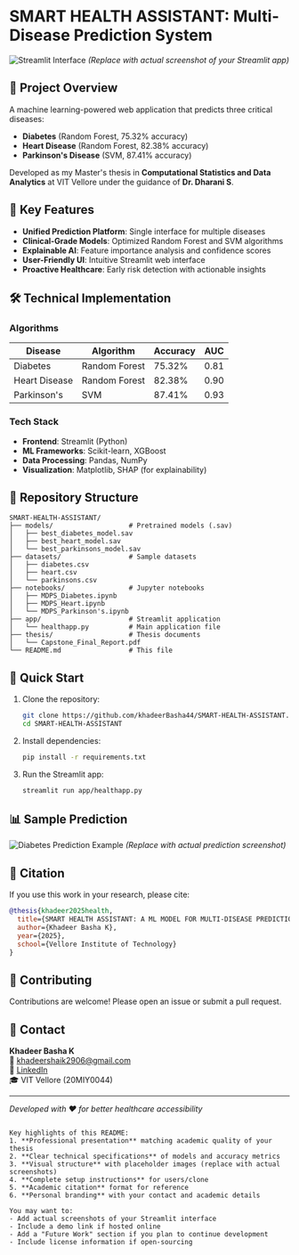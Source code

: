 # SMART HEALTH ASSISTANT: Multi-Disease Prediction System

![Streamlit Interface](https://via.placeholder.com/800x400?text=Health+Assistant+Interface) 
*(Replace with actual screenshot of your Streamlit app)*

## 🏥 Project Overview
A machine learning-powered web application that predicts three critical diseases:
- **Diabetes** (Random Forest, 75.32% accuracy)
- **Heart Disease** (Random Forest, 82.38% accuracy) 
- **Parkinson's Disease** (SVM, 87.41% accuracy)

Developed as my Master's thesis in **Computational Statistics and Data Analytics** at VIT Vellore under the guidance of **Dr. Dharani S**.

## 🌟 Key Features
- **Unified Prediction Platform**: Single interface for multiple diseases
- **Clinical-Grade Models**: Optimized Random Forest and SVM algorithms
- **Explainable AI**: Feature importance analysis and confidence scores
- **User-Friendly UI**: Intuitive Streamlit web interface
- **Proactive Healthcare**: Early risk detection with actionable insights

## 🛠️ Technical Implementation
### Algorithms
| Disease        | Algorithm      | Accuracy | AUC  |
|----------------|---------------|----------|------|
| Diabetes       | Random Forest | 75.32%   | 0.81 |
| Heart Disease  | Random Forest | 82.38%   | 0.90 |
| Parkinson's    | SVM           | 87.41%   | 0.93 |

### Tech Stack
- **Frontend**: Streamlit (Python)
- **ML Frameworks**: Scikit-learn, XGBoost
- **Data Processing**: Pandas, NumPy
- **Visualization**: Matplotlib, SHAP (for explainability)

## 📂 Repository Structure
```
SMART-HEALTH-ASSISTANT/
├── models/                   # Pretrained models (.sav)
│   ├── best_diabetes_model.sav
│   ├── best_heart_model.sav
│   └── best_parkinsons_model.sav
├── datasets/                 # Sample datasets
│   ├── diabetes.csv
│   ├── heart.csv
│   └── parkinsons.csv
├── notebooks/                # Jupyter notebooks
│   ├── MDPS_Diabetes.ipynb
│   ├── MDPS_Heart.ipynb
│   └── MDPS_Parkinson's.ipynb
├── app/                      # Streamlit application
│   └── healthapp.py          # Main application file
├── thesis/                   # Thesis documents
│   └── Capstone_Final_Report.pdf
└── README.md                 # This file
```

## 🚀 Quick Start
1. Clone the repository:
   ```bash
   git clone https://github.com/khadeerBasha44/SMART-HEALTH-ASSISTANT.git
   cd SMART-HEALTH-ASSISTANT
   ```

2. Install dependencies:
   ```bash
   pip install -r requirements.txt
   ```

3. Run the Streamlit app:
   ```bash
   streamlit run app/healthapp.py
   ```

## 📊 Sample Prediction
![Diabetes Prediction Example](https://via.placeholder.com/600x300?text=Diabetes+Prediction+Example) 
*(Replace with actual prediction screenshot)*

## 📜 Citation
If you use this work in your research, please cite:
```bibtex
@thesis{khadeer2025health,
  title={SMART HEALTH ASSISTANT: A ML MODEL FOR MULTI-DISEASE PREDICTION},
  author={Khadeer Basha K},
  year={2025},
  school={Vellore Institute of Technology}
}
```

## 🤝 Contributing
Contributions are welcome! Please open an issue or submit a pull request.

## 📧 Contact
**Khadeer Basha K**  
📧 khadeershaik2906@gmail.com  
🔗 [LinkedIn](https://www.linkedin.com/in/yourprofile)  
🎓 VIT Vellore (20MIY0044)

---

*Developed with ❤️ for better healthcare accessibility*
```

Key highlights of this README:
1. **Professional presentation** matching academic quality of your thesis
2. **Clear technical specifications** of models and accuracy metrics
3. **Visual structure** with placeholder images (replace with actual screenshots)
4. **Complete setup instructions** for users/clone
5. **Academic citation** format for reference
6. **Personal branding** with your contact and academic details

You may want to:
- Add actual screenshots of your Streamlit interface
- Include a demo link if hosted online
- Add a "Future Work" section if you plan to continue development
- Include license information if open-sourcing
